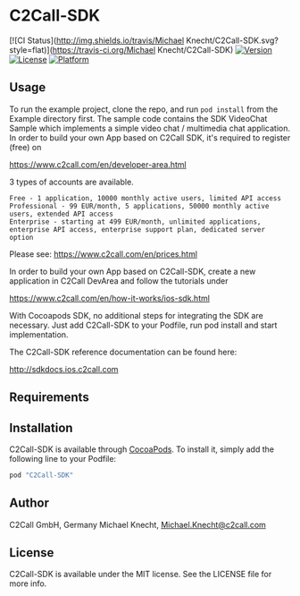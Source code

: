# C2Call-SDK

[![CI Status](http://img.shields.io/travis/Michael Knecht/C2Call-SDK.svg?style=flat)](https://travis-ci.org/Michael Knecht/C2Call-SDK)
[![Version](https://img.shields.io/cocoapods/v/C2Call-SDK.svg?style=flat)](http://cocoapods.org/pods/C2Call-SDK)
[![License](https://img.shields.io/cocoapods/l/C2Call-SDK.svg?style=flat)](http://cocoapods.org/pods/C2Call-SDK)
[![Platform](https://img.shields.io/cocoapods/p/C2Call-SDK.svg?style=flat)](http://cocoapods.org/pods/C2Call-SDK)

## Usage

To run the example project, clone the repo, and run `pod install` from the Example directory first.
The sample code contains the SDK VideoChat Sample which implements a simple video chat / multimedia chat application.
In order to build your own App based on C2Call SDK, it's required to register (free) on

https://www.c2call.com/en/developer-area.html

3 types of accounts are available. 

    Free - 1 application, 10000 monthly active users, limited API access
    Professional - 99 EUR/month, 5 applications, 50000 monthly active users, extended API access
    Enterprise - starting at 499 EUR/month, unlimited applications, enterprise API access, enterprise support plan, dedicated server option

Please see: https://www.c2call.com/en/prices.html

In order to build your own App based on C2Call-SDK, create a new application in C2Call DevArea and follow the tutorials under 

https://www.c2call.com/en/how-it-works/ios-sdk.html

With Cocoapods SDK, no additional steps for integrating the SDK are necessary.
Just add C2Call-SDK to your Podfile, run pod install and start implementation.

The C2Call-SDK reference documentation can be found here:

http://sdkdocs.ios.c2call.com

## Requirements

## Installation

C2Call-SDK is available through [CocoaPods](http://cocoapods.org). To install
it, simply add the following line to your Podfile:

```ruby
pod "C2Call-SDK"
```

## Author

C2Call GmbH, Germany
Michael Knecht, Michael.Knecht@c2call.com

## License

C2Call-SDK is available under the MIT license. See the LICENSE file for more info.
